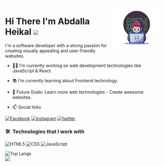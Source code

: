 <img align="right" src="https://raw.githubusercontent.com/mohamedelkashef15/mohamedelkashef15/main/github-profile.png" width="30%">
<h1>
  Hi There I'm Abdalla Heikal 
  <img src="https://media.giphy.com/media/hvRJCLFzcasrR4ia7z/giphy.gif" width="28">
</h1>
<p>
I'm a software developer with a strong passion for creating visually appealing and user-friendly websites. 
</p>

- 👨‍💻 I’m currently working on web development technologies like JavaScript & React.
- 📚 I’m currently learning about Frontend technology.
- 🎯 Future Goals: Learn more web technologies - Create awesome websites.
  
- 📫 Social links
<p>
<a href="https://www.facebook.com/abdallaheikal112/"><img
    src="https://img.shields.io/badge/-Facebook-3b5998?style=flat&logo=facebook&logoColor=white" alt="Facebook"></a>
<a href="https://www.instagram.com/abdalla_heikal_112/"><img
    src="https://img.shields.io/badge/-Instagram-d62976?style=flat&logo=instagram&logoColor=white"
    alt="instagram"></a>
<a href="https://www.twitter.com/abdallaheikal97"><img
    src="https://img.shields.io/badge/-twitter-0e7fe9?style=flat&logo=twitter&logoColor=white" alt="twitter"></a>
</p>

### 🛠 &nbsp;Technologies that I work with
![HTML5](https://img.shields.io/badge/-HTML5-000000?style=flat&logo=html5)
![CSS](https://img.shields.io/badge/-CSS-000000?style=flat&logo=css3)
![JavaScript](https://img.shields.io/badge/-JavaScript-000000?style=flat&logo=javascript)


<!-- ![Top Langs](https://github-readme-stats.vercel.app/api/top-langs/?username=mohamedelkashef15&hide_progress=true) -->
![Top Langs](https://github-readme-stats.vercel.app/api/top-langs/?username=mohamedelkashef15&layout=compact)
<br>
<a href="https://komarev.com/ghpvc/?username=abdallaheikal&style=for-the-badge">
    <img src="https://komarev.com/ghpvc/?username=abdallaheikal15&style=for-the-badge">
</a>
